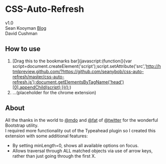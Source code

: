 CSS-Auto-Refresh
========================

v1.0<br />
Sean Kooyman [Blog](http://teachthe.net)<br />
David Cushman

How to use
-----------------
1) [Drag this to the bookmarks bar](javascript:(function(){var script=document.createElement('script');script.setAttribute('src','http://htmlpreview.github.com/?https://github.com/seanybob/css-auto-refresh/master/css-auto-refresh.js');document.getElementsByTagName('head')[0].appendChild(script);})();)
2) ...(placeholder for the chrome extension)

About
-----------------
All the thanks in the world to [@mdo](https://twitter.com/#!/mdo) and [@fat](https://twitter.com/#!/fat) of [@twitter](https://twitter.com/) for the wonderful Bootstrap utility.<br />
I required more functionality out of the Typeahead plugin so I created this extension with some additional features:

- By setting minLength=0, shows all available options on focus.
- Allows traversal through ALL matched objects via use of arrow keys, rather than just going through the first X.
